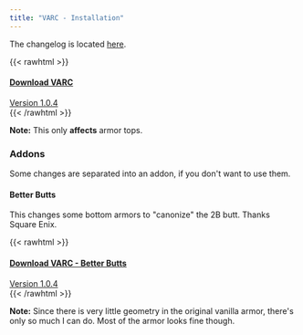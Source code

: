 ```yaml
---
title: "VARC - Installation"
---
```


The changelog is located [here](/varc/changelog).

{{< rawhtml >}}
<div class="buttons">
<a class="blurb-button" href="https://xiv.zone/distrib/varc/varc-1.0.4.zip" download>
<h4>Download VARC</h4>
Version 1.0.4
</a>
</div>
{{< /rawhtml >}}

**Note:** This only **affects** armor tops.

### Addons

Some changes are separated into an addon, if you don't want to use them.

#### Better Butts

This changes some bottom armors to "canonize" the 2B butt. Thanks Square Enix.

{{< rawhtml >}}
<div class="buttons">
<a class="blurb-button" href="https://xiv.zone/distrib/varc/varc-better-butts-1.0.4.zip" download>
<h4>Download VARC - Better Butts</h4>
Version 1.0.4
</a>
</div>
{{< /rawhtml >}}

**Note:** Since there is very little geometry in the original vanilla armor, there's only
so much I can do. Most of the armor looks fine though.
